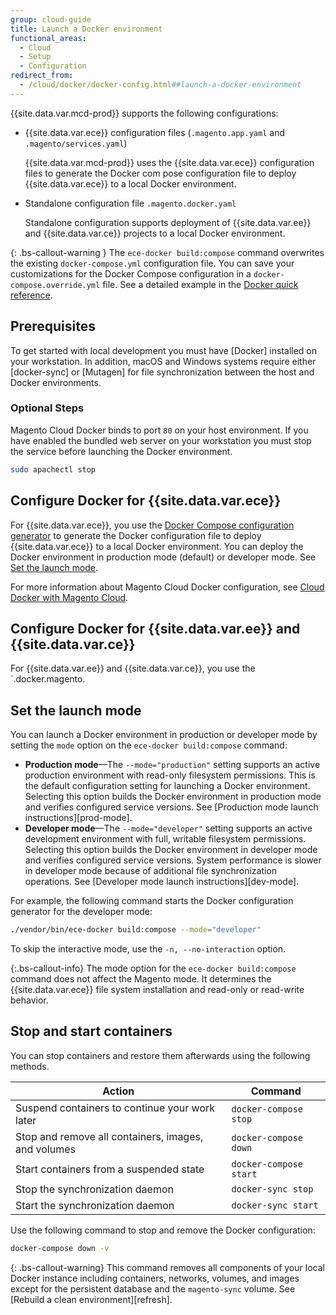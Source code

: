 ```yaml
---
group: cloud-guide
title: Launch a Docker environment
functional_areas:
  - Cloud
  - Setup
  - Configuration
redirect_from:
  - /cloud/docker/docker-config.html##launch-a-docker-environment
---
```


{{site.data.var.mcd-prod}} supports the following configurations:

-  {{site.data.var.ece}} configuration files (`.magento.app.yaml` and `.magento/services.yaml`)

   {{site.data.var.mcd-prod}} uses the {{site.data.var.ece}} configuration files to generate the Docker com
   pose configuration file to deploy {{site.data.var.ece}} to a local Docker environment.

-  Standalone configuration file `.magento.docker.yaml`

   Standalone configuration supports deployment of {{site.data.var.ee}} and {{site.data.var.ce}} projects to a local Docker environment.

{: .bs-callout-warning }
The `ece-docker build:compose` command overwrites the existing `docker-compose.yml` configuration file. You can save your customizations for the Docker Compose configuration in a `docker-compose.override.yml` file. See a detailed example in the [Docker quick reference][docker-reference].

## Prerequisites

To get started with local development you must have [Docker] installed on your workstation. In addition, macOS and Windows systems require either [docker-sync] or [Mutagen] for file synchronization between the host and Docker environments.

### Optional Steps

Magento Cloud Docker binds to port `80` on your host environment. If you have enabled the bundled web server on your workstation you must stop the service before launching the Docker environment.

```bash
sudo apachectl stop
```

## Configure Docker for {{site.data.var.ece}}

For {{site.data.var.ece}}, you use the [Docker Compose configuration generator](https://devdocs.magento.com/cloud/docker/docker-quick-reference.html#docker-compose-configuration-generator) to generate the Docker configuration file to deploy {{site.data.var.ece}} to a local Docker environment. You can deploy the Docker environment in production mode (default) or developer mode.
See [Set the launch mode](#set-the-launch-mode).

For more information about Magento Cloud Docker configuration, see [Cloud Docker with Magento Cloud][docker-reference].

## Configure Docker for {{site.data.var.ee}} and {{site.data.var.ce}}

For {{site.data.var.ee}} and {{site.data.var.ce}}, you use the `.docker.magento.

## Set the launch mode

You can launch a Docker environment in production or developer mode by setting the `mode` option on the `ece-docker build:compose` command:

-  **Production mode**—The `--mode="production"` setting supports an active production environment with read-only filesystem permissions. This is the default configuration setting for launching a Docker environment. Selecting this option builds the Docker environment in production mode and verifies configured service versions. See [Production mode launch instructions][prod-mode].
-  **Developer mode**—The `--mode="developer"` setting supports an active development environment with full, writable filesystem permissions. Selecting this option builds the Docker environment in developer mode and verifies configured service versions. System performance is slower in developer mode because of additional file synchronization operations. See [Developer mode launch instructions][dev-mode].

For example, the following command starts the Docker configuration generator for the developer mode:

```bash
./vendor/bin/ece-docker build:compose --mode="developer"
```

To skip the interactive mode, use the `-n, --no-interaction` option.

{:.bs-callout-info}
The mode option for the `ece-docker build:compose` command does not affect the Magento mode. It determines the {{site.data.var.ece}} file system installation and read-only or read-write behavior.

## Stop and start containers

You can stop containers and restore them afterwards using the following methods.

Action | Command
------ | -------
Suspend containers to continue your work later | `docker-compose stop`
Stop and remove all containers, images, and volumes | `docker-compose down`
Start containers from a suspended state | `docker-compose start`
Stop the synchronization daemon | `docker-sync stop`
Start the synchronization daemon | `docker-sync start`

Use the following command to stop and remove the Docker configuration:

```bash
docker-compose down -v
```

{: .bs-callout-warning}
This command removes all components of your local Docker instance including containers, networks, volumes, and images except for the persistent database and the `magento-sync` volume. See [Rebuild a clean environment][refresh].

[Docker compose configuration generator]: https://devdocs.magento.com/cloud/docker/docker-quick-reference.html#docker-compose-configuration-generator
[docker-reference]: {{site.baseurl}}/cloud/docker/docker-quick-reference.html
[config docker]: {{site.baseurl}}/cloud/docker/docker-config.html
[Magento authentication keys]: {{site.baseurl}}/guides/v2.3/install-gde/prereq/connect-auth.html
[Set up an account]: {{site.baseurl}}/cloud/before/before-workspace.html#newaccount
[Resolve issues with encryption key]: {{site.baseurl}}/cloud/trouble/trouble-crypt-key-variable.html
